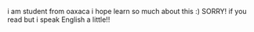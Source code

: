 i am student from oaxaca i hope learn so much about this :)
SORRY! if you read but i speak English a little!! 
